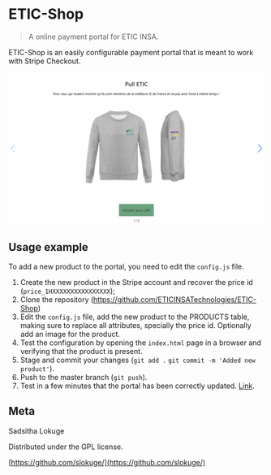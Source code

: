 # ETIC-Shop
> A online payment portal for ETIC INSA.

ETIC-Shop is an easily configurable payment portal that is meant to work with Stripe Checkout.

![](screenshots/screenshot-1.png)

## Usage example

To add a new product to the portal, you need to edit the `config.js` file.
1. Create the new product in the Stripe account and recover the price id (`price_1HXXXXXXXXXXXXXXXX`);
2. Clone the repository (<https://github.com/ETICINSATechnologies/ETIC-Shop>)
3. Edit the `config.js` file, add the new product to the PRODUCTS table, making sure to replace all attributes, specially the price id. Optionally add an image for the product.
4. Test the configuration by opening the `index.html` page in a browser and verifying that the product is present.
5. Stage and commit your changes (`git add .` `git commit -m 'Added new product'`).
6. Push to the master branch (`git push`).
7. Test in a few minutes that the portal has been correctly updated. [Link](https://shop.etic-insa.com/).

## Meta

Sadsitha Lokuge

Distributed under the GPL license.

[https://github.com/slokuge/](https://github.com/slokuge/)
